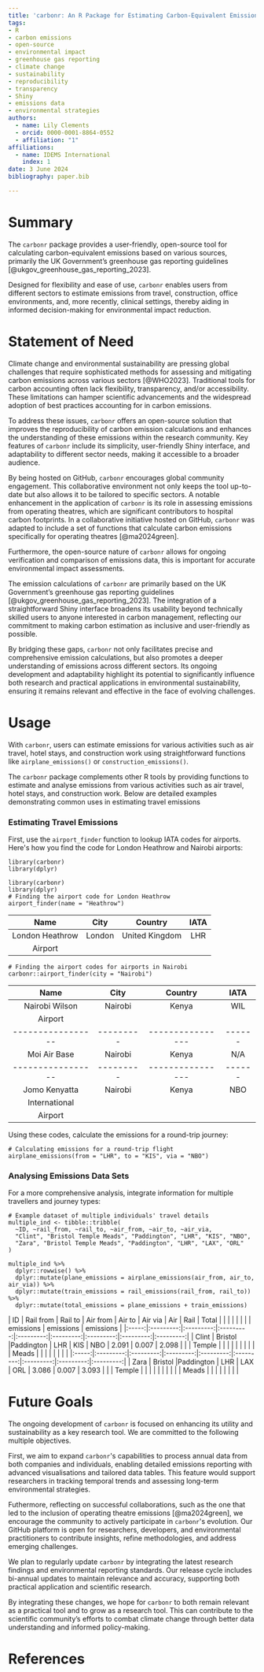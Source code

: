 ```yaml
---
title: 'carbonr: An R Package for Estimating Carbon-Equivalent Emissions'
tags:
- R
- carbon emissions
- open-source
- environmental impact
- greenhouse gas reporting
- climate change
- sustainability
- reproducibility
- transparency
- Shiny
- emissions data
- environmental strategies
authors:
  - name: Lily Clements
  - orcid: 0000-0001-8864-0552
  - affiliation: "1"
affiliations:
  - name: IDEMS International
    index: 1
date: 3 June 2024
bibliography: paper.bib

---
```

  
# Summary
The `carbonr` package provides a user-friendly, open-source tool for calculating carbon-equivalent emissions based on various sources, primarily the UK Government’s greenhouse gas reporting guidelines [@ukgov_greenhouse_gas_reporting_2023].

Designed for flexibility and ease of use, `carbonr` enables users from different sectors to estimate emissions from travel, construction, office environments, and, more recently, clinical settings, thereby aiding in informed decision-making for environmental impact reduction.

# Statement of Need
Climate change and environmental sustainability are pressing global challenges that require sophisticated methods for assessing and mitigating carbon emissions across various sectors [@WHO2023]. Traditional tools for carbon accounting often lack flexibility, transparency, and/or accessibility. These limitations can hamper scientific advancements and the widespread adoption of best practices accounting for in carbon emissions.

To address these issues, `carbonr` offers an open-source solution that improves the reproducibility of carbon emission calculations and enhances the understanding of these emissions within the research community. Key features of `carbonr` include its simplicity, user-friendly Shiny interface, and adaptability to different sector needs, making it accessible to a broader audience.

By being hosted on GitHub, `carbonr` encourages global community engagement. This collaborative environment not only keeps the tool up-to-date but also allows it to be tailored to specific sectors. A notable enhancement in the application of `carbonr` is its role in assessing emissions from operating theatres, which are significant contributors to hospital carbon footprints. In a collaborative initiative hosted on GitHub, `carbonr` was adapted to include a set of functions that calculate carbon emissions specifically for operating theatres [@ma2024green].

Furthermore, the open-source nature of `carbonr` allows for ongoing verification and comparison of emissions data, this is important for accurate environmental impact assessments.

The emission calculations of `carbonr` are primarily based on the UK Government’s greenhouse gas reporting guidelines [@ukgov_greenhouse_gas_reporting_2023]. The integration of a straightforward Shiny interface broadens its usability beyond technically skilled users to anyone interested in carbon management, reflecting our commitment to making carbon estimation as inclusive and user-friendly as possible.

By bridging these gaps, `carbonr` not only facilitates precise and comprehensive emission calculations, but also promotes a deeper understanding of emissions across different sectors. Its ongoing development and adaptability highlight its potential to significantly influence both research and practical applications in environmental sustainability, ensuring it remains relevant and effective in the face of evolving challenges.

# Usage
With `carbonr`, users can estimate emissions for various activities such as air travel, hotel stays, and construction work using straightforward functions like `airplane_emissions()` or `construction_emissions()`. 


The `carbonr` package complements other R tools by providing functions to estimate and analyse emissions from various activities such as air travel, hotel stays, and construction work. Below are detailed examples demonstrating common uses in estimating travel emissions

### Estimating Travel Emissions

First, use the `airport_finder` function to lookup IATA codes for airports. Here's how you find the code for London Heathrow and Nairobi airports:

```{r, message = FALSE, warning = FALSE, eval = TRUE, include = FALSE}
library(carbonr)
library(dplyr)
```

```{r, message = FALSE, warning = FALSE, eval = FALSE, include=TRUE}
library(carbonr)
library(dplyr)
# Finding the airport code for London Heathrow
airport_finder(name = "Heathrow")
```

| Name            | City    | Country        | IATA |
|:---------------:|:-------:|:--------------:|:----:|
| London Heathrow | London  | United Kingdom | LHR  |
| Airport         |         |                |      |


```{r, message = FALSE, warning = FALSE, eval=FALSE, include=TRUE}
# Finding the airport codes for airports in Nairobi
carbonr::airport_finder(city = "Nairobi")
```

| Name            | City    | Country        | IATA |
|:---------------:|:-------:|:--------------:|:----:|
| Nairobi Wilson  | Nairobi | Kenya          | WIL  |
| Airport         |         |                |      |
|-----------------|---------|----------------|------|
| Moi Air Base    | Nairobi | Kenya          | N/A  |
|-----------------|---------|----------------|------|
| Jomo Kenyatta   | Nairobi | Kenya          | NBO  |
| International   |         |                |      |
| Airport         |         |                |      |

Using these codes, calculate the emissions for a round-trip journey:

```{r, message = FALSE, warning = FALSE, eval=FALSE, include=TRUE}
# Calculating emissions for a round-trip flight
airplane_emissions(from = "LHR", to = "KIS", via = "NBO")
```

### Analysing Emissions Data Sets

For a more comprehensive analysis, integrate information for multiple travellers and journey types:

```{r, message = FALSE, warning = FALSE, eval=FALSE, include=TRUE}
# Example dataset of multiple individuals' travel details
multiple_ind <- tibble::tribble(
  ~ID, ~rail_from, ~rail_to, ~air_from, ~air_to, ~air_via,
  "Clint", "Bristol Temple Meads", "Paddington", "LHR", "KIS", "NBO",
  "Zara", "Bristol Temple Meads", "Paddington", "LHR", "LAX", "ORL"
)

multiple_ind %>%
  dplyr::rowwise() %>%
  dplyr::mutate(plane_emissions = airplane_emissions(air_from, air_to, air_via)) %>%
  dplyr::mutate(train_emissions = rail_emissions(rail_from, rail_to)) %>%
  dplyr::mutate(total_emissions = plane_emissions + train_emissions)
```

| ID    | Rail from | Rail to   | Air from  | Air to    | Air via   | Air       | Rail      | Total     |
|       |           |           |           |           |           | emissions | emissions | emissions |
|:-----:|:---------:|:---------:|:---------:|:---------:|:---------:|:---------:|:---------:|:---------:|
| Clint | Bristol   |Paddington | LHR       | KIS       | NBO       | 2.091     | 0.007     | 2.098     |
|       | Temple    |           |           |           |           |           |           |           |
|       | Meads     |           |           |           |           |           |           |           |
|:-----:|:---------:|:---------:|:---------:|:---------:|:---------:|:---------:|:---------:|:---------:|
| Zara  | Bristol   |Paddington | LHR       | LAX       | ORL       | 3.086     | 0.007     | 3.093     |
|       | Temple    |           |           |           |           |           |           |           |
|       | Meads     |           |           |           |           |           |           |           |

# Future Goals
The ongoing development of `carbonr` is focused on enhancing its utility and sustainability as a key research tool. We are committed to the following multiple objectives. 

First, we aim to expand `carbonr`'s capabilities to process annual data from both companies and individuals, enabling detailed emissions reporting with advanced visualisations and tailored data tables. This feature would support researchers in tracking temporal trends and assessing long-term environmental strategies.

Futhermore, reflecting on successful collaborations, such as the one that led to the inclusion of operating theatre emissions [@ma2024green], we encourage the community to actively participate in `carbonr`'s evolution. Our GitHub platform is open for researchers, developers, and environmental practitioners to contribute insights, refine methodologies, and address emerging challenges.

We plan to regularly update `carbonr` by integrating the latest research findings and environmental reporting standards. Our release cycle includes bi-annual updates to maintain relevance and accuracy, supporting both practical application and scientific research.

By integrating these changes, we hope for `carbonr` to both remain relevant as a practical tool and to grow as a research tool. This can contribute to the scientific community’s efforts to combat climate change through better data understanding and informed policy-making.

# References
